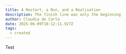 ```yaml
---
title: A Restart, a Run, and a Realisation
description: The finish line was only the beginning
author: Claudia de Carlo
date: 2025-06-09T18:12:11.927Z
tags:
  - created
---
```

Test
